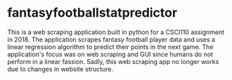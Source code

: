 # fantasyfootballstatpredictor

<p>This is a web scraping application built in python for a CSCI110 assignment in 2018. The application scrapes fantasy football player data and uses a linear regression algorithm to predict their points in the next game. The application's focus was on web scraping and GUI since humans do not perform in a linear fassion. Sadly, this web scraping app no longer works due to changes in website structure. </p>

